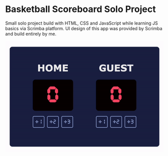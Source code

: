# Basketball Scoreboard Solo Project

Small solo project build with HTML, CSS and JavaScript while learning JS basics via Scrimba platform. UI design of this app was provided by Scrimba and build entirely by me.

![GIF of the finished Basketball Scoreboard project](./basketball-scoreboard-showcase.gif)

